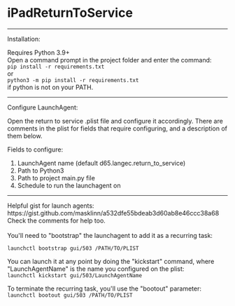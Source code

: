 # iPadReturnToService
 <hr>
Installation:

Requires Python 3.9+<br>
Open a command prompt in the project folder and enter the command: <br>```pip install -r requirements.txt``` <br>or<br>```python3 -m pip install -r requirements.txt```<br>if python is not on your PATH.
<hr>
Configure LaunchAgent:

Open the return to service .plist file and configure it accordingly.  There are comments in the plist for fields that require configuring, and a description of them below.<br>

Fields to configure:
<ol>
<li>LaunchAgent name (default d65.langec.return_to_service)</li>
<li>Path to Python3</li>
<li>Path to project main.py file</li>
<li>Schedule to run the launchagent on</li>
</ol>
<hr>
Helpful gist for launch agents: https://gist.github.com/masklinn/a532dfe55bdeab3d60ab8e46ccc38a68
<br>Check the comments for help too.<br><br>
You'll need to "bootstrap" the launchagent to add it as a recurring task:<br>

```launchctl bootstrap gui/503 /PATH/TO/PLIST```

You can launch it at any point by doing the "kickstart" command, where "LaunchAgentName" is the name you configured on the plist:<br>
```launchctl kickstart gui/503/LaunchAgentName```

To terminate the recurring task, you'll use the "bootout" parameter:<br>
```launchctl bootout gui/503 /PATH/TO/PLIST```
